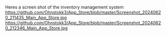 Heres a screen shot of the inventory management system
https://github.com/Ohnstokk3/App_Store/blob/master/Screenshot_20240620_211435_Main_App_Store.jpg
https://github.com/Ohnstokk3/App_Store/blob/master/Screenshot_20240620_212346_Main_App_Store.jpg
